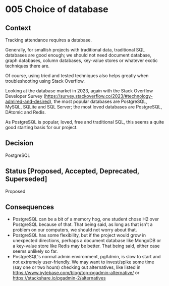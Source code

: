 # 005 Choice of database


## Context
Tracking attendance requires a database.

Generally, for smallish projects with traditional data, traditional SQL databases are good enough; we should not need document database, graph databases, column databases, key-value stores or whatever exotic techniques there are.

Of course, using tried and tested techniques also helps greatly when troubleshooting using Stack Overflow.

Looking at the database market in 2023, again with the Stack Overflow Developer Survey (https://survey.stackoverflow.co/2023/#technology-admired-and-desired), the most popular databases are PostgreSQL, MySQL, SQLite and SQL Server; the most loved databases are PostgreSQL, DAtomic and Redis.

As PostgreSQL is popular, loved, free and traditional SQL, this seems a quite good starting basis for our project.


## Decision
PostgreSQL


## Status [Proposed, Accepted, Deprecated, Superseded]
Proposed


## Consequences
- PostgreSQL can be a bit of a memory hog, one student chose H2 over PostgreSQL because of that. That being said, as long as that isn't a problem on our computers, we should not worry about that.
- PostgreSQL has some flexibility, but if the project would grow in unexpected directions, perhaps a document database like MongoDB or a key-value store like Redis may be better. That being said, either case seems unlikely so far.
- PostgreSQL's normal admin environment, pgAdmin, is slow to start and not extremely user-friendly. We may want to invest/spike some time (say one or two hours) checking out alternatives, like listed in https://www.bytebase.com/blog/top-pgadmin-alternative/  or https://stackshare.io/pgadmin-2/alternatives 
